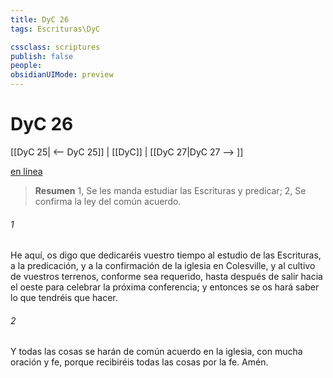 ```yaml
---
title: DyC 26
tags: Escrituras\DyC

cssclass: scriptures
publish: false
people:
obsidianUIMode: preview
---
```


# DyC 26
[[DyC 25| <-- DyC 25]] | [[DyC]] | [[DyC 27|DyC 27 --> ]]

[en línea](https://churchofjesuschrist.org/study/scriptures/dc-testament/dc/26?lang=spa)

> __Resumen__
1, Se les manda estudiar las Escrituras y predicar; 2, Se confirma la ley del común acuerdo.

###### 1 
He aquí, os digo que dedicaréis vuestro tiempo al estudio de las Escrituras, a la predicación, y a la confirmación de la iglesia en Colesville, y al cultivo de vuestros terrenos, conforme sea requerido, hasta después de salir hacia el oeste para celebrar la próxima conferencia; y entonces se os hará saber lo que tendréis que hacer.

###### 2 
Y todas las cosas se harán de común acuerdo en la iglesia, con mucha oración y fe, porque recibiréis todas las cosas por la fe. Amén.

